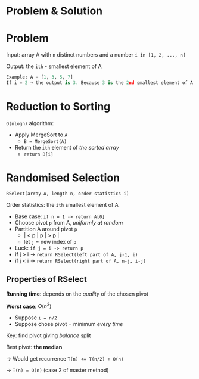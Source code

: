 # Problem & Solution

# Problem

Input: array A with `n` distinct numbers and a number `i in [1, 2, ..., n]`

Output: the `ith` - smallest element of A 

```python
Example: A = [1, 3, 5, 7]
If i = 2 → the output is 3. Because 3 is the 2nd smallest element of A
```

# Reduction to Sorting

`O(nlogn)` algorithm:

- Apply MergeSort to `A`
    - `B = MergeSort(A)`
- Return the `ith` element of *the sorted array*
    - `return B[i]`

# Randomised Selection

`RSelect(array A, length n, order statistics i)`

Order statistics: the `ith` smallest element of A

- Base case: `if n = 1 -> return A[0]`
- Choose pivot `p` from A, *uniformly at random*
- Partition A around pivot `p`
    - |  < p  |   p   |  >  p  |
    - let `j` = new index of `p`
- Luck: `if j = i -> return p`
- if j > i → `return RSelect(left part of A, j-1, i)`
- if j < i → `return RSelect(right part of A, n-j, i-j)`

## Properties of RSelect

**Running time**: depends on the *quality* of the chosen pivot

**Worst case**: $O(n^2)$ 

- Suppose `i = n/2`
- Suppose chose pivot = minimum *every time*

Key: find pivot giving *balance* split

Best pivot: **the median**

→ Would get recurrence `T(n) <= T(n/2) + O(n)`

→ `T(n) = O(n)` (case 2 of master method)